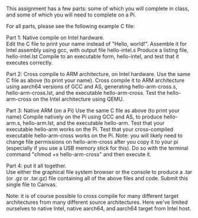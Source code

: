 This assignment has a few parts: some of which you will complete in class, and some of which you will need to complete on a Pi.

For all parts, please see the following example C file: 

Part 1: Native compile on Intel hardware.  
    Edit the C file to print your name instead of "Hello, world!".
    Assemble it for Intel assembly using gcc, with output file hello-intel.s
    Produce a listing file, hello-intel.lst
    Compile to an executable form, hello-intel, and test that it executes correctly.

Part 2: Cross compile to ARM architecture, on Intel hardware.
    Use the same C file as above (to print your name).
    Cross compile it to ARM architecture using aarch64 versions of GCC and AS, generating hello-arm-cross.s, hello-arm-cross.lst, and the executable hello-arm-cross.
    Test the hello-arm-cross on the Intel architecture using QEMU.

Part 3: Native ARM (on a Pi)
    Use the same C file as above (to print your name)
    Compile natively on the Pi using GCC and AS, to produce hello-arm.s, hello-arm.lst, and the executable hello-arm.
    Test that your executable hello-arm works on the Pi.
    Test that your cross-compiled executable hello-arm-cross works on the Pi.  Note: you will likely need to change file permissions on hello-arm-cross after you copy it to your pi (especially if you use a USB memory stick for this).  Do so with the terminal command "chmod +x hello-arm-cross" and then execute it.

Part 4: put it all together.  
    Use either the graphical file system browser or the console to produce a .tar (or .gz or .tar.gz) file containing all of the above files and code.  Submit this single file to Canvas.
    

Note: it is of course possible to cross compile for many different target architectures from many different source architectures.  Here we've limited ourselves to native Intel, native aarch64, and aarch64 target from Intel host.